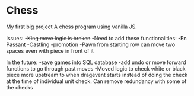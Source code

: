 # Chess
My first big project
A chess program using vanilla JS. 

Issues:
-~~King move logic is broken~~
-Need to add these functionalities:
  -En Passant
  -Castling
  -promotion
  -Pawn from starting row can move two spaces even with piece in front of it

In the future:
-save games into SQL database
-add undo or move forward functions to go through past moves
-Moved logic to check white or black piece more upstream to when dragevent starts instead of doing the check at the time of individual unit check. Can remove redundancy with some of the checks

